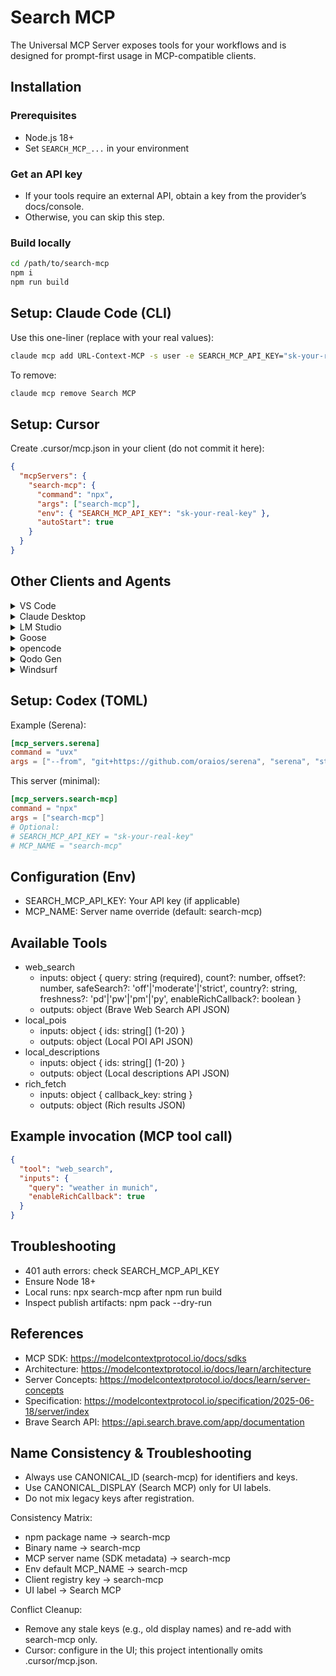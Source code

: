 # Search MCP

The Universal MCP Server exposes tools for your workflows and is designed for prompt-first usage in MCP-compatible clients.

## Installation

### Prerequisites
- Node.js 18+
- Set `SEARCH_MCP_...` in your environment

### Get an API key
- If your tools require an external API, obtain a key from the provider’s docs/console.
- Otherwise, you can skip this step.

### Build locally
```bash
cd /path/to/search-mcp
npm i
npm run build
```

## Setup: Claude Code (CLI)

Use this one-liner (replace with your real values):

```bash
claude mcp add URL-Context-MCP -s user -e SEARCH_MCP_API_KEY="sk-your-real-key" -- npx @taiyokimura/url-context-mcp@latest
```

To remove:

```bash
claude mcp remove Search MCP
```

## Setup: Cursor

Create .cursor/mcp.json in your client (do not commit it here):

```json
{
  "mcpServers": {
    "search-mcp": {
      "command": "npx",
      "args": ["search-mcp"],
      "env": { "SEARCH_MCP_API_KEY": "sk-your-real-key" },
      "autoStart": true
    }
  }
}
```

## Other Clients and Agents

<details>
<summary>VS Code</summary>

Install via URI or CLI:

```bash
code --add-mcp '{"name":"search-mcp","command":"npx","args":["search-mcp"],"env":{"SEARCH_MCP_API_KEY":"sk-your-real-key"}}'
```

</details>

<details>
<summary>Claude Desktop</summary>

Follow the MCP install guide and reuse the standard config above.

</details>

<details>
<summary>LM Studio</summary>

- Command: npx
- Args: ["search-mcp"]
- Env: SEARCH_MCP_API_KEY=sk-your-real-key

</details>

<details>
<summary>Goose</summary>

- Type: STDIO
- Command: npx
- Args: search-mcp
- Enabled: true

</details>

<details>
<summary>opencode</summary>

Example ~/.config/opencode/opencode.json:

```json
{
  "$schema": "https://opencode.ai/config.json",
  "mcp": {
    "search-mcp": {
      "type": "local",
      "command": ["npx", "search-mcp"],
      "enabled": true
    }
  }
}
```

</details>

<details>
<summary>Qodo Gen</summary>

Add a new MCP and paste the standard JSON config.

</details>

<details>
<summary>Windsurf</summary>

See docs and reuse the standard config above.

</details>

## Setup: Codex (TOML)

Example (Serena):

```toml
[mcp_servers.serena]
command = "uvx"
args = ["--from", "git+https://github.com/oraios/serena", "serena", "start-mcp-server", "--context", "codex"]
```

This server (minimal):

```toml
[mcp_servers.search-mcp]
command = "npx"
args = ["search-mcp"]
# Optional:
# SEARCH_MCP_API_KEY = "sk-your-real-key"
# MCP_NAME = "search-mcp"
```

## Configuration (Env)
- SEARCH_MCP_API_KEY: Your API key (if applicable)
- MCP_NAME: Server name override (default: search-mcp)

## Available Tools

- web_search
  - inputs: object { query: string (required), count?: number, offset?: number, safeSearch?: 'off'|'moderate'|'strict', country?: string, freshness?: 'pd'|'pw'|'pm'|'py', enableRichCallback?: boolean }
  - outputs: object (Brave Web Search API JSON)
- local_pois
  - inputs: object { ids: string[] (1-20) }
  - outputs: object (Local POI API JSON)
- local_descriptions
  - inputs: object { ids: string[] (1-20) }
  - outputs: object (Local descriptions API JSON)
- rich_fetch
  - inputs: object { callback_key: string }
  - outputs: object (Rich results JSON)

## Example invocation (MCP tool call)

```json
{
  "tool": "web_search",
  "inputs": {
    "query": "weather in munich",
    "enableRichCallback": true
  }
}
```

## Troubleshooting
- 401 auth errors: check SEARCH_MCP_API_KEY
- Ensure Node 18+
- Local runs: npx search-mcp after npm run build
- Inspect publish artifacts: npm pack --dry-run

## References

- MCP SDK: https://modelcontextprotocol.io/docs/sdks
- Architecture: https://modelcontextprotocol.io/docs/learn/architecture
- Server Concepts: https://modelcontextprotocol.io/docs/learn/server-concepts
- Specification: https://modelcontextprotocol.io/specification/2025-06-18/server/index
- Brave Search API: https://api.search.brave.com/app/documentation

## Name Consistency & Troubleshooting
- Always use CANONICAL_ID (search-mcp) for identifiers and keys.
- Use CANONICAL_DISPLAY (Search MCP) only for UI labels.
- Do not mix legacy keys after registration.

Consistency Matrix:
- npm package name → search-mcp
- Binary name → search-mcp
- MCP server name (SDK metadata) → search-mcp
- Env default MCP_NAME → search-mcp
- Client registry key → search-mcp
- UI label → Search MCP

Conflict Cleanup:
- Remove any stale keys (e.g., old display names) and re-add with search-mcp only.
- Cursor: configure in the UI; this project intentionally omits .cursor/mcp.json.
